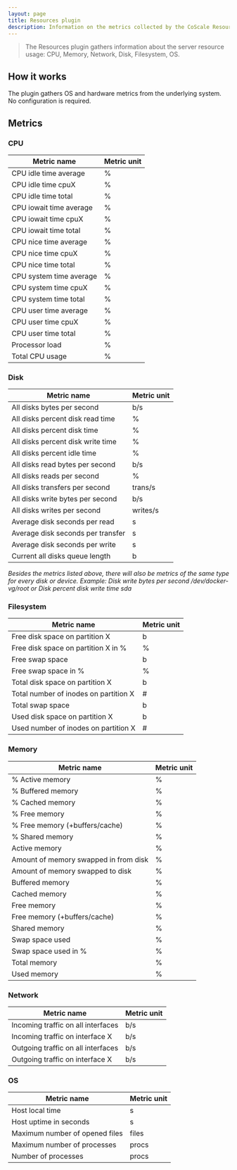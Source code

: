```yaml
---
layout: page
title: Resources plugin
description: Information on the metrics collected by the CoScale Resources plugin.
---
```


> The Resources plugin gathers information about the server resource usage: CPU, Memory, Network, Disk, Filesystem, OS.

## How it works

The plugin gathers OS and hardware metrics from the underlying system. No configuration is required.

## Metrics

### CPU

| Metric name             |Metric unit |
|-------------------------|-------------|
| CPU idle time average   | %           |
| CPU idle time cpuX      | %           |
| CPU idle time total     | %           |
| CPU iowait time average | %           |
| CPU iowait time cpuX    | %           |
| CPU iowait time total   | %           |
| CPU nice time average   | %           |
| CPU nice time cpuX      | %           |
| CPU nice time total     | %           |
| CPU system time average | %           |
| CPU system time cpuX    | %           |
| CPU system time total   | %           |
| CPU user time average   | %           |
| CPU user time cpuX      | %           |
| CPU user time total     | %           |
| Processor load          | %           |
| Total CPU usage         | %           |


### Disk

| Metric name                           |Metric unit |
|---------------------------------------|-------------|
| All disks bytes per second            | b/s         |
| All disks percent disk read time      | %           |
| All disks percent disk time           | %           |
| All disks percent disk write time     | %           |
| All disks percent idle time           | %           |
| All disks read bytes per second       | b/s         |
| All disks reads per second            | %           |
| All disks transfers per second        | trans/s     |
| All disks write bytes per second      | b/s         |
| All disks writes per second           | writes/s    |
| Average disk seconds per read         | s           |
| Average disk seconds per transfer     | s           |
| Average disk seconds per write        | s           |
| Current all disks queue length        | b           |

*Besides the metrics listed above, there will also be metrics of the same type for every disk or device.*
*Example: Disk write bytes per second /dev/docker-vg/root or Disk percent disk write time sda*


### Filesystem

| Metric name                                |Metric unit|
|--------------------------------------------|-----------|
| Free disk space on partition X             | b         |
| Free disk space on partition X in %        | %         |
| Free swap space                            | b         |
| Free swap space in %                       | %         |
| Total disk space on partition X            | b         |
| Total number of inodes on partition X      | #         |
| Total swap space                           | b         |
| Used disk space on partition X             | b         |
| Used number of inodes on partition X       | #         |


### Memory

| Metric name                                |Metric unit|
|--------------------------------------------|-----------|
| % Active memory                            | %         |
| % Buffered memory                          | %         |
| % Cached memory                            | %         |
| % Free memory                              | %         |
| % Free memory (+buffers/cache)             | %         |
| % Shared memory                            | %         |
| Active memory                              | %         |
| Amount of memory swapped in from disk      | %         |
| Amount of memory swapped to disk           | %         |
| Buffered memory                            | %         |
| Cached memory                              | %         |
| Free memory                                | %         |
| Free memory (+buffers/cache)               | %         |
| Shared memory                              | %         |
| Swap space used                            | %         |
| Swap space used in %                       | %         |
| Total memory                               | %         |
| Used memory                                | %         |


### Network

| Metric name                                |Metric unit|
|--------------------------------------------|-----------|
| Incoming traffic on all interfaces         | b/s       |
| Incoming traffic on interface X            | b/s       |
| Outgoing traffic on all interfaces         | b/s       |
| Outgoing traffic on interface X            | b/s       |


### OS

| Metric name                                |Metric unit|
|--------------------------------------------|-----------|
| Host local time                            | s         |
| Host uptime in seconds                     | s         |
| Maximum number of opened files             | files     |
| Maximum number of processes                | procs     |
| Number of processes                        | procs     |

